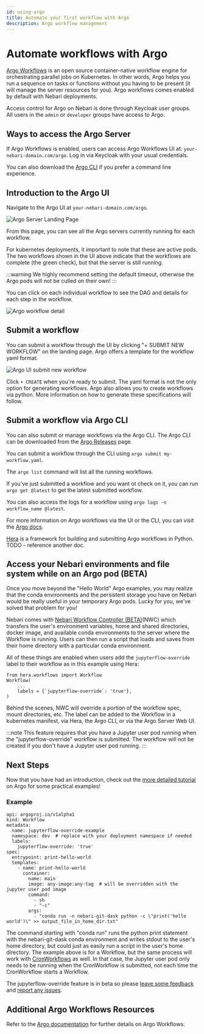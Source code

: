 ```yaml
---
id: using-argo
title: Automate your first workflow with Argo
description: Argo workflow management
---
```


# Automate workflows with Argo

[Argo Workflows](https://argoproj.github.io/workflows) is an open source container-native
workflow engine for orchestrating parallel jobs on Kubernetes. In other words,
Argo helps you run a sequence on tasks or functions without you having to be
present (it will manage the server resources for you). Argo workflows
comes enabled by default with Nebari deployments.

Access control for Argo on Nebari is done through Keycloak user groups. All
users in the `admin` or `developer` groups have access to Argo.

## Ways to access the Argo Server

If Argo Workflows is enabled, users can access Argo Workflows UI at:
`your-nebari-domain.com/argo`. Log in via Keycloak with your usual credentials.

You can also download the
[Argo CLI](https://github.com/argoproj/argo-workflows/releases) if you prefer
a command line experience.

## Introduction to the Argo UI

Navigate to the Argo UI at `your-nebari-domain.com/argo`.

![Argo Server Landing Page](/img/how-tos/argo_landing_page.png)

From this page, you can see all the Argo servers currently running for each
workflow.

For kubernetes deployments, it important to note that these are
active pods. The two workflows shown in the UI above indicate that the workflows
are complete (the green check), but that the server is still running.

:::warning
We highly recommend setting the default timeout, otherwise the Argo pods will not
be culled on their own!
:::

You can click on each individual workflow to see the DAG and details for each
step in the workflow.

![Argo workflow detail](/img/how-tos/argo_workflow_details.png)

## Submit a workflow

You can submit a workflow through the UI by clicking "+ SUBMIT NEW WORKFLOW" on
the landing page. Argo offers a template for the workflow yaml format.

![Argo UI submit new workflow](/img/how-tos/argo_submit_new_workflow.png)

Click `+ CREATE` when you're ready to submit. The yaml format is not the only
option for generating workflows. Argo also allows you to create workflows via
python. More information on how to generate these specifications will follow.

## Submit a workflow via Argo CLI

You can also submit or manage workflows via the Argo CLI. The Argo CLI can be
downloaded from the
[Argo Releases](https://github.com/argoproj/argo-workflows/releases) page.

You can submit a workflow through the CLI using `argo submit my-workflow.yaml`.

The `argo list` command will list all the running workflows.

If you've just submitted a workflow and you want ot check on it, you can run
`argo get @latest` to get the latest submitted workflow.

You can also access the logs for a workflow using
`argo logs -n workflow_name @latest`.

For more information on Argo workflows via the UI or the CLI, you can visit the
[Argo docs](https://argoproj.github.io/argo-workflows/workflow-concepts/).

[Hera](https://hera-workflows.readthedocs.io/) is a framework for building and
submitting Argo workflows in Python. TODO - reference another doc.

## Access your Nebari environments and file system while on an Argo pod (BETA)

Once you move beyond the "Hello World" Argo examples, you may realize that the
conda environments and the persistent storage you have on Nebari would be
really useful in your temporary Argo pods. Lucky for you, we've solved that
problem for you!

Nebari comes with [Nebari Workflow Controller (BETA)](https://github.com/nebari-dev/nebari-workflow-controller)(NWC)
which transfers the user's environment variables, home and shared directories,
docker image, and available conda environments to the server where the Workflow
is running. Users can then run a script that loads and saves from their home
directory with a particular conda environment.

All of these things are enabled when users add the `jupyterflow-override` label
to their workflow as in this example using Hera:

```
from hera.workflows import Workflow
Workflow(
    ...
    labels = {`jupyterflow-override`: 'true'},
)
```

Behind the scenes, NWC will override a portion of the workflow spec, mount
directories, etc. The label can be added to the Workflow in a kubernetes
manifest, via Hera, the Argo CLI, or via the Argo Server Web UI.

:::note
This feature requires that you have a Jupyter user pod running when the "jupyterflow-override" workflow is submitted. The workflow will not be created if you don't have a Jupyter user pod running.
:::

## Next Steps

Now that you have had an introduction, check out the [more detailed tutorial](/tutorials/argo-workflows-walkthrough.md) on
Argo for some practical examples!

### Example

```
api: argoproj.io/v1alpha1
kind: Workflow
metadata:
  name: jupyterflow-override-example
  namespace: dev  # replace with your deployment namespace if needed
  labels:
    jupyterflow-override: 'true'
spec:
  entrypoint: print-hello-world
  templates:
    - name: print-hello-world
      container:
        name: main
        image: any-image:any-tag  # will be overridden with the jupyter user pod image
        command:
          - sh
          - "-c"
        args:
          - "conda run -n nebari-git-dask python -c \"print('hello world')\" >> output_file_in_home_dir.txt"
```

The command starting with "conda run" runs the python print statement with the nebari-git-dask conda environment and writes stdout to the user's home directory, but could just as easily run a script in the user's home directory. The example above is for a Workflow, but the same process will work with [CronWorkflows](https://argoproj.github.io/argo-workflows/cron-workflows/) as well. In that case, the Jupyter user pod only needs to be running when the CronWorkflow is submitted, not each time the CronWorkflow starts a Workflow.

The jupyterflow-override feature is in beta so please [leave some feedback](https://github.com/nebari-dev/nebari-workflow-controller/discussions) and [report any issues](https://github.com/nebari-dev/nebari-workflow-controller/issues).

## Additional Argo Workflows Resources

Refer to the [Argo documentation](https://argoproj.github.io/argo-workflows/) for further details on Argo Workflows.
